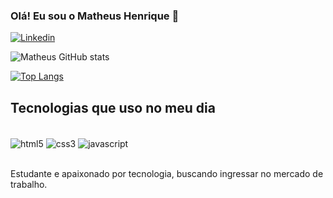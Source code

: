 
### Olá! Eu sou o Matheus Henrique 👋

[![Linkedin](https://img.shields.io/badge/LinkedIn-0077B5?style=for-the-badge&logo=linkedin&logoColor=white)](https://www.linkedin.com/in/matheus-henrique-b12418234/)

![Matheus GitHub stats](https://github-readme-stats.vercel.app/api?username=Matheushmelo&show_icons=true&theme=dracula)

[![Top Langs](https://github-readme-stats.vercel.app/api/top-langs/?username=Matheushmelo&layout=compact)](https://github.com/anuraghazra/github-readme-stats)

## Tecnologias que uso no meu dia

<div style="display: inline_block"><br/>
    <img align="center" alt="html5" src="https://img.shields.io/badge/HTML5-E34F26?style=for-the-badge&logo=html5&logoColor=white"/>
    <img align="center" alt="css3" src="https://img.shields.io/badge/CSS3-1572B6?style=for-the-badge&logo=css3&logoColor=white"/>
    <img align="center" alt="javascript" src="https://img.shields.io/badge/JavaScript-F7DF1E?style=for-the-badge&logo=javascript&logoColor=black"/>
</div><br/>

Estudante e apaixonado por tecnologia, buscando ingressar no mercado de trabalho.
